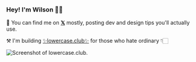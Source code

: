 ### Hey! I'm Wilson 👋🏻

🌱 You can find me on [**𝕏**](https://twitter.com/itswilsonhou) mostly, posting dev and design tips you'll actually use.

⚒️ I'm building [✨lowercase.club✨](https://lowercase.club) for those who hate ordinary 👇🏻

![Screenshot of lowercase.club.](https://utfs.io/f/a7fccae9-44d2-4762-b1dd-e88de68e0004-dfigui.png)

<!--
**wilsonhou/wilsonhou** is a ✨ _special_ ✨ repository because its `README.md` (this file) appears on your GitHub profile.

Here are some ideas to get you started:

- 🔭 I’m currently working on ...
- 🌱 I’m currently learning ...
- 👯 I’m looking to collaborate on ...
- 🤔 I’m looking for help with ...
- 💬 Ask me about ...
- 📫 How to reach me: ...
- 😄 Pronouns: ...
- ⚡ Fun fact: ...
-->
